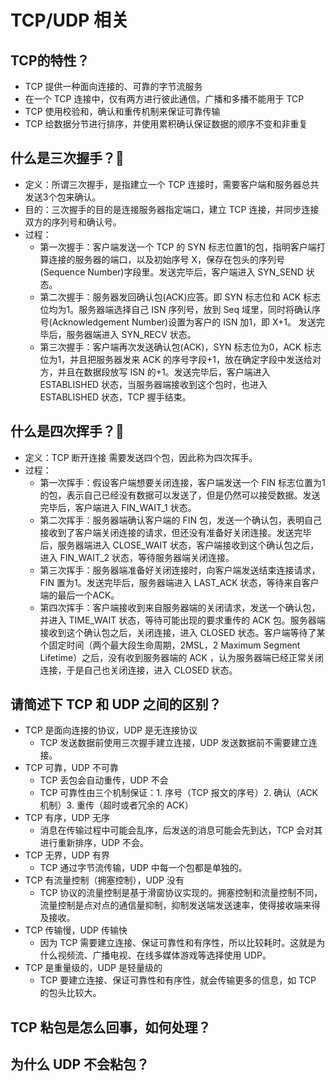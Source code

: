 # TCP/UDP 相关
## TCP的特性？
- TCP 提供一种面向连接的、可靠的字节流服务
- 在一个 TCP 连接中，仅有两方进行彼此通信。广播和多播不能用于 TCP
- TCP 使用校验和，确认和重传机制来保证可靠传输
- TCP 给数据分节进行排序，并使用累积确认保证数据的顺序不变和非重复

## 什么是三次握手？:star2:
- 定义：所谓三次握手，是指建立一个 TCP 连接时，需要客户端和服务器总共发送3个包来确认。
- 目的：三次握手的目的是连接服务器指定端口，建立 TCP 连接，并同步连接双方的序列号和确认号。
- 过程：
	- 第一次握手：客户端发送一个 TCP 的 SYN 标志位置1的包，指明客户端打算连接的服务器的端口，以及初始序号 X，保存在包头的序列号(Sequence Number)字段里。发送完毕后，客户端进入 SYN_SEND 状态。
	- 第二次握手：服务器发回确认包(ACK)应答。即 SYN 标志位和 ACK 标志位均为1。服务器端选择自己 ISN 序列号，放到 Seq 域里，同时将确认序号(Acknowledgement Number)设置为客户的 ISN 加1，即 X+1。 发送完毕后，服务器端进入 SYN_RECV 状态。
	- 第三次握手：客户端再次发送确认包(ACK)，SYN 标志位为0，ACK 标志位为1，并且把服务器发来 ACK 的序号字段+1，放在确定字段中发送给对方，并且在数据段放写 ISN 的+1。发送完毕后，客户端进入 ESTABLISHED 状态，当服务器端接收到这个包时，也进入 ESTABLISHED 状态，TCP 握手结束。

## 什么是四次挥手？:star2:
- 定义：TCP 断开连接 需要发送四个包，因此称为四次挥手。
- 过程：
	- 第一次挥手：假设客户端想要关闭连接，客户端发送一个 FIN 标志位置为1的包，表示自己已经没有数据可以发送了，但是仍然可以接受数据。发送完毕后，客户端进入 FIN_WAIT_1 状态。
	- 第二次挥手：服务器端确认客户端的 FIN 包，发送一个确认包，表明自己接收到了客户端关闭连接的请求，但还没有准备好关闭连接。发送完毕后，服务器端进入 CLOSE_WAIT 状态，客户端接收到这个确认包之后，进入 FIN_WAIT_2 状态，等待服务器端关闭连接。
	- 第三次挥手：服务器端准备好关闭连接时，向客户端发送结束连接请求，FIN 置为1。发送完毕后，服务器端进入 LAST_ACK 状态，等待来自客户端的最后一个ACK。
	- 第四次挥手：客户端接收到来自服务器端的关闭请求，发送一个确认包，并进入 TIME_WAIT 状态，等待可能出现的要求重传的 ACK 包。服务器端接收到这个确认包之后，关闭连接，进入 CLOSED 状态。客户端等待了某个固定时间（两个最大段生命周期，2MSL，2 Maximum Segment Lifetime）之后，没有收到服务器端的 ACK ，认为服务器端已经正常关闭连接，于是自己也关闭连接，进入 CLOSED 状态。                                                                      

## 请简述下 TCP 和 UDP 之间的区别？
- TCP 是面向连接的协议，UDP 是无连接协议
	- TCP 发送数据前使用三次握手建立连接，UDP 发送数据前不需要建立连接。 
- TCP 可靠，UDP 不可靠
	- TCP 丢包会自动重传，UDP 不会
	- TCP 可靠性由三个机制保证：1. 序号（TCP 报文的序号）2. 确认（ACK 机制）3. 重传（超时或者冗余的 ACK）
- TCP 有序，UDP 无序
	- 消息在传输过程中可能会乱序，后发送的消息可能会先到达，TCP 会对其进行重新排序，UDP 不会。
- TCP 无界，UDP 有界
	- TCP 通过字节流传输，UDP 中每一个包都是单独的。
- TCP 有流量控制（拥塞控制），UDP 没有
	- TCP 协议的流量控制是基于滑窗协议实现的。拥塞控制和流量控制不同，流量控制是点对点的通信量抑制，抑制发送端发送速率，使得接收端来得及接收。
- TCP 传输慢，UDP 传输快
	- 因为 TCP 需要建立连接、保证可靠性和有序性，所以比较耗时。这就是为什么视频流、广播电视、在线多媒体游戏等选择使用 UDP。
- TCP 是重量级的，UDP 是轻量级的
	- TCP 要建立连接、保证可靠性和有序性，就会传输更多的信息，如 TCP 的包头比较大。

## TCP 粘包是怎么回事，如何处理？

## 为什么 UDP 不会粘包？